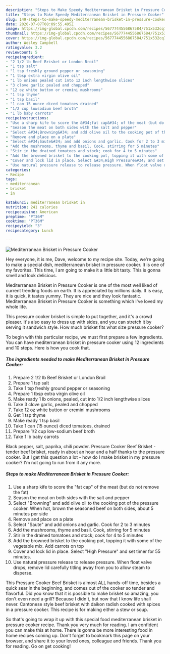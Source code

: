 ```yaml
---
description: "Steps to Make Speedy Mediterranean Brisket in Pressure Cooker"
title: "Steps to Make Speedy Mediterranean Brisket in Pressure Cooker"
slug: 149-steps-to-make-speedy-mediterranean-brisket-in-pressure-cooker
date: 2020-07-07T08:09:55.495Z
image: https://img-global.cpcdn.com/recipes/5677744556867584/751x532cq70/mediterranean-brisket-in-pressure-cooker-recipe-main-photo.jpg
thumbnail: https://img-global.cpcdn.com/recipes/5677744556867584/751x532cq70/mediterranean-brisket-in-pressure-cooker-recipe-main-photo.jpg
cover: https://img-global.cpcdn.com/recipes/5677744556867584/751x532cq70/mediterranean-brisket-in-pressure-cooker-recipe-main-photo.jpg
author: Wesley Campbell
ratingvalue: 3.2
reviewcount: 5
recipeingredient:
- "2 1/2 lb Beef Brisket or London Broil"
- "1 tsp salt"
- "1 tsp freshly ground pepper or seasoning"
- "1 tbsp extra virgin olive oil"
- "1 lb onions pealed cut into 12 inch lengthwise slices"
- "3 clove garlic pealed and chopped"
- "12 oz white button or cremini mushrooms"
- "1 tsp thyme"
- "1 tsp basil"
- "1 can 15 ounce diced tomatoes drained"
- "1/2 cup lowsodium beef broth"
- "1 lb baby carrots"
recipeinstructions:
- "Use a sharp kife to score the &#34;fat cap&#34; of the meat (but do not remove the fat)"
- "Season the meat on both sides with the salt and pepper"
- "Select &#34;Browning&#34; and add olive oil to the cooking pot of the pressure cooker. When hot, brown the seasoned beef on both sides, about 5 minutes per side"
- "Remove and place on a plate"
- "Select &#34;Saute&#34; and add onions and garlic. Cook for 2 to 3 minutes"
- "Add the mushrooms, thyme and basil. Cook, stirring for 5 minutes"
- "Stir in the drained tomatoes and stock; cook for 4 to 5 minutes"
- "Add the browned brisket to the cooking pot, topping it with some of the vegetable mix. Add carrots on top"
- "Cover and lock lid in place. Select &#34;High Pressure&#34; and set timer for 55 minutes."
- "Use natural pressure release to release pressure. When float valve drops, remove lid carefully titling away from you to allow steam to disperse."
categories:
- Recipe
tags:
- mediterranean
- brisket
- in

katakunci: mediterranean brisket in 
nutrition: 241 calories
recipecuisine: American
preptime: "PT36M"
cooktime: "PT36M"
recipeyield: "3"
recipecategory: Lunch

---
```



![Mediterranean Brisket in Pressure Cooker](https://img-global.cpcdn.com/recipes/5677744556867584/751x532cq70/mediterranean-brisket-in-pressure-cooker-recipe-main-photo.jpg)

Hey everyone, it is me, Dave, welcome to my recipe site. Today, we're going to make a special dish, mediterranean brisket in pressure cooker. It is one of my favorites. This time, I am going to make it a little bit tasty. This is gonna smell and look delicious.

Mediterranean Brisket in Pressure Cooker is one of the most well liked of current trending foods on earth. It is appreciated by millions daily. It is easy, it is quick, it tastes yummy. They are nice and they look fantastic. Mediterranean Brisket in Pressure Cooker is something which I've loved my whole life.

This pressure cooker brisket is simple to put together, and it&#39;s a crowd pleaser. It&#39;s also easy to dress up with sides, and you can stretch it by serving it sandwich style. How much brisket fits what size pressure cooker?


To begin with this particular recipe, we must first prepare a few ingredients. You can have mediterranean brisket in pressure cooker using 12 ingredients and 10 steps. Here is how you cook that.

##### The ingredients needed to make Mediterranean Brisket in Pressure Cooker:

1. Prepare 2 1/2 lb Beef Brisket or London Broil
1. Prepare 1 tsp salt
1. Take 1 tsp freshly ground pepper or seasoning
1. Prepare 1 tbsp extra virgin olive oil
1. Make ready 1 lb onions, pealed, cut into 1/2 inch lengthwise slices
1. Take 3 clove garlic, pealed and chopped
1. Take 12 oz white button or cremini mushrooms
1. Get 1 tsp thyme
1. Make ready 1 tsp basil
1. Take 1 can (15 ounce) diced tomatoes, drained
1. Prepare 1/2 cup low-sodium beef broth
1. Take 1 lb baby carrots


Black pepper, salt, paprika, chili powder. Pressure Cooker Beef Brisket - tender beef brisket, ready in about an hour and a half thanks to the pressure cooker. But I get this question a lot - how do I make brisket in my pressure cooker? I&#39;m not going to run from it any more. 

##### Steps to make Mediterranean Brisket in Pressure Cooker:

1. Use a sharp kife to score the &#34;fat cap&#34; of the meat (but do not remove the fat)
1. Season the meat on both sides with the salt and pepper
1. Select &#34;Browning&#34; and add olive oil to the cooking pot of the pressure cooker. When hot, brown the seasoned beef on both sides, about 5 minutes per side
1. Remove and place on a plate
1. Select &#34;Saute&#34; and add onions and garlic. Cook for 2 to 3 minutes
1. Add the mushrooms, thyme and basil. Cook, stirring for 5 minutes
1. Stir in the drained tomatoes and stock; cook for 4 to 5 minutes
1. Add the browned brisket to the cooking pot, topping it with some of the vegetable mix. Add carrots on top
1. Cover and lock lid in place. Select &#34;High Pressure&#34; and set timer for 55 minutes.
1. Use natural pressure release to release pressure. When float valve drops, remove lid carefully titling away from you to allow steam to disperse.


This Pressure Cooker Beef Brisket is almost ALL hands-off time, besides a quick sear in the beginning, and comes out of the cooker so tender and flavorful. Did you know that it is possible to make brisket so amazing, you don&#39;t even need a grill? Because I didn&#39;t, but now that I know life shall never. Cantonese style beef brisket with daikon radish cooked with spices in a pressure cooker. This recipe is for making either a stew or soup. 

So that's going to wrap it up with this special food mediterranean brisket in pressure cooker recipe. Thank you very much for reading. I am confident you can make this at home. There is gonna be more interesting food in home recipes coming up. Don't forget to bookmark this page on your browser, and share it to your loved ones, colleague and friends. Thank you for reading. Go on get cooking!
